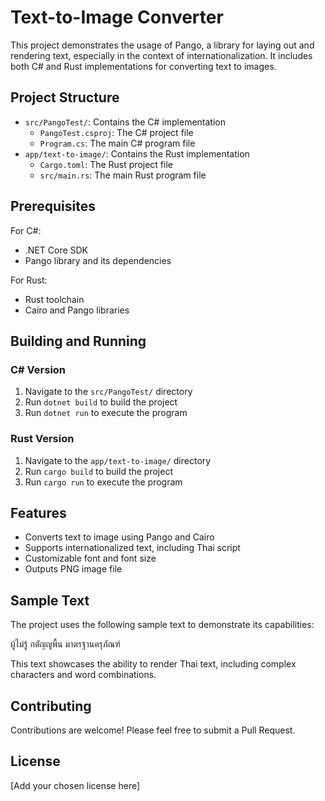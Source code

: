 # Text-to-Image Converter

This project demonstrates the usage of Pango, a library for laying out and rendering text, especially in the context of internationalization. It includes both C# and Rust implementations for converting text to images.

## Project Structure

- `src/PangoTest/`: Contains the C# implementation
  - `PangoTest.csproj`: The C# project file
  - `Program.cs`: The main C# program file
- `app/text-to-image/`: Contains the Rust implementation
  - `Cargo.toml`: The Rust project file
  - `src/main.rs`: The main Rust program file

## Prerequisites

For C#:
- .NET Core SDK
- Pango library and its dependencies

For Rust:
- Rust toolchain
- Cairo and Pango libraries

## Building and Running

### C# Version

1. Navigate to the `src/PangoTest/` directory
2. Run `dotnet build` to build the project
3. Run `dotnet run` to execute the program

### Rust Version

1. Navigate to the `app/text-to-image/` directory
2. Run `cargo build` to build the project
3. Run `cargo run` to execute the program

## Features

- Converts text to image using Pango and Cairo
- Supports internationalized text, including Thai script
- Customizable font and font size
- Outputs PNG image file

## Sample Text

The project uses the following sample text to demonstrate its capabilities:

ผู้ไม่รู้ กตัญญูพื้น มาตรฐานครุภัณฑ์

This text showcases the ability to render Thai text, including complex characters and word combinations.

## Contributing

Contributions are welcome! Please feel free to submit a Pull Request.

## License

[Add your chosen license here]
